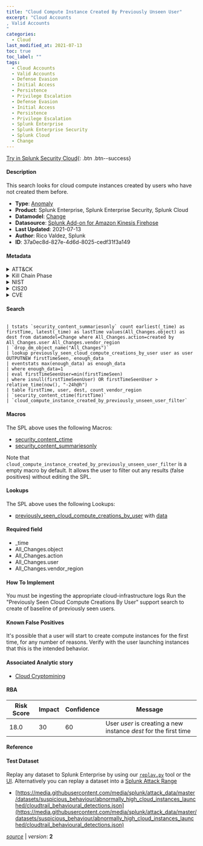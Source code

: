 ```yaml
---
title: "Cloud Compute Instance Created By Previously Unseen User"
excerpt: "Cloud Accounts
, Valid Accounts
"
categories:
  - Cloud
last_modified_at: 2021-07-13
toc: true
toc_label: ""
tags:
  - Cloud Accounts
  - Valid Accounts
  - Defense Evasion
  - Initial Access
  - Persistence
  - Privilege Escalation
  - Defense Evasion
  - Initial Access
  - Persistence
  - Privilege Escalation
  - Splunk Enterprise
  - Splunk Enterprise Security
  - Splunk Cloud
  - Change
---
```




[Try in Splunk Security Cloud](https://www.splunk.com/en_splunk_app_enrichmentus/cyber-security.html){: .btn .btn--success}

#### Description

This search looks for cloud compute instances created by users who have not created them before.

- **Type**: [Anomaly](https://github.com/splunk/security_content/wiki/Detection-Analytic-Types)
- **Product**: Splunk Enterprise, Splunk Enterprise Security, Splunk Cloud
- **Datamodel**: [Change](https://docs.splunk.com/Documentation/CIM/latest/User/Change)
- **Datasource**: [Splunk Add-on for Amazon Kinesis Firehose](https://splunkbase.splunk.com/app/3719)
- **Last Updated**: 2021-07-13
- **Author**: Rico Valdez, Splunk
- **ID**: 37a0ec8d-827e-4d6d-8025-cedf31f3a149


#### Metadata

<details>
  <summary>ATT&CK</summary>


| ID             | Technique        |  Tactic             |
| -------------- | ---------------- |-------------------- |
| [T1078.004](https://attack.mitre.org/techniques/T1078/004/) | Cloud Accounts | Defense Evasion, Initial Access, Persistence, Privilege Escalation |

| [T1078](https://attack.mitre.org/techniques/T1078/) | Valid Accounts | Defense Evasion, Initial Access, Persistence, Privilege Escalation |

</details>


<details>
  <summary>Kill Chain Phase</summary>

* Actions on Objectives


</details>


<details>
  <summary>NIST</summary>

* ID.AM



</details>

<details>
  <summary>CIS20</summary>

* CIS 1



</details>

<details>
  <summary>CVE</summary>



</details>

#### Search

```

| tstats `security_content_summariesonly` count earliest(_time) as firstTime, latest(_time) as lastTime values(All_Changes.object) as dest from datamodel=Change where All_Changes.action=created by All_Changes.user All_Changes.vendor_region 
| `drop_dm_object_name("All_Changes")` 
| lookup previously_seen_cloud_compute_creations_by_user user as user OUTPUTNEW firstTimeSeen, enough_data 
| eventstats max(enough_data) as enough_data 
| where enough_data=1 
| eval firstTimeSeenUser=min(firstTimeSeen) 
| where isnull(firstTimeSeenUser) OR firstTimeSeenUser > relative_time(now(), "-24h@h") 
| table firstTime, user, dest, count vendor_region 
| `security_content_ctime(firstTime)` 
| `cloud_compute_instance_created_by_previously_unseen_user_filter`
```

#### Macros
The SPL above uses the following Macros:
* [security_content_ctime](https://github.com/splunk/security_content/blob/develop/macros/security_content_ctime.yml)
* [security_content_summariesonly](https://github.com/splunk/security_content/blob/develop/macros/security_content_summariesonly.yml)

Note that `cloud_compute_instance_created_by_previously_unseen_user_filter` is a empty macro by default. It allows the user to filter out any results (false positives) without editing the SPL.

#### Lookups
The SPL above uses the following Lookups:

* [previously_seen_cloud_compute_creations_by_user](https://github.com/splunk/security_content/blob/develop/lookups/previously_seen_cloud_compute_creations_by_user.yml) with [data](https://github.com/splunk/security_content/tree/develop/lookups/previously_seen_cloud_compute_creations_by_user.csv)

#### Required field
* _time
* All_Changes.object
* All_Changes.action
* All_Changes.user
* All_Changes.vendor_region


#### How To Implement
You must be ingesting the appropriate cloud-infrastructure logs Run the "Previously Seen Cloud Compute Creations By User" support search to create of baseline of previously seen users.

#### Known False Positives
It's possible that a user will start to create compute instances for the first time, for any number of reasons. Verify with the user launching instances that this is the intended behavior.

#### Associated Analytic story
* [Cloud Cryptomining](/stories/cloud_cryptomining)




#### RBA

| Risk Score  | Impact      | Confidence   | Message      |
| ----------- | ----------- |--------------|--------------|
| 18.0 | 30 | 60 | User $user$ is creating a new instance $dest$ for the first time |


#### Reference


#### Test Dataset
Replay any dataset to Splunk Enterprise by using our [`replay.py`](https://github.com/splunk/attack_data#using-replaypy) tool or the [UI](https://github.com/splunk/attack_data#using-ui).
Alternatively you can replay a dataset into a [Splunk Attack Range](https://github.com/splunk/attack_range#replay-dumps-into-attack-range-splunk-server)


* [https://media.githubusercontent.com/media/splunk/attack_data/master/datasets/suspicious_behaviour/abnormally_high_cloud_instances_launched/cloudtrail_behavioural_detections.json](https://media.githubusercontent.com/media/splunk/attack_data/master/datasets/suspicious_behaviour/abnormally_high_cloud_instances_launched/cloudtrail_behavioural_detections.json)



[*source*](https://github.com/splunk/security_content/tree/develop/detections/cloud/cloud_compute_instance_created_by_previously_unseen_user.yml) \| *version*: **2**